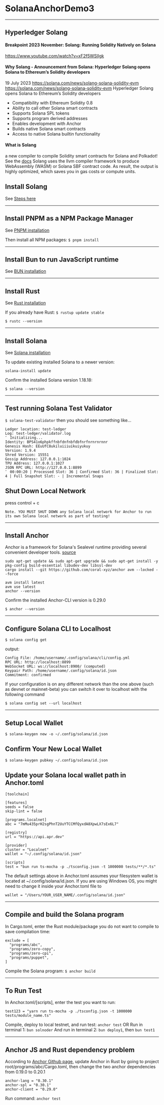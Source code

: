 # SolanaAnchorDemo3

---

## Hyperledger Solang

#### Breakpoint 2023 November: Solang: Running Solidity Natively on Solana

https://www.youtube.com/watch?v=xF2f5WSlIgk

#### Why Solang - Announcement from Solana: Hyperledger Solang opens Solana to Ethereum’s Solidity developers

19 July 2023
https://solana.com/news/solang-solana-solidity-evm
https://solana.com/news/solang-solana-solidity-evm
Hyperledger Solang opens Solana to Ethereum’s Solidity developers

- Compatibility with Ethereum Solidity 0.8
- Ability to call other Solana smart contracts
- Supports Solana SPL tokens
- Supports program derived addresses
- Enables development with Anchor
- Builds native Solana smart contracts
- Access to native Solana builtin functionality

#### What is Solang

a new compiler to compile Solidity smart contracts for Solana and Polkadot!
See the [docs](https://solang.readthedocs.io/en/latest/)
Solang uses the llvm compiler framework to produce WebAssembly (WASM) or Solana SBF contract code. As result, the output is highly optimized, which saves you in gas costs or compute units.

## Install Solang

See [Steps here](https://solang.readthedocs.io/en/v0.3.3/installing.html)

---

## Install PNPM as a NPM Package Manager

See [PNPM installation](https://pnpm.io/installation)

Then install all NPM packages:
`$ pnpm install`

---

## Install Bun to run JavaScript runtime

See [BUN installation](https://bun.sh/docs/installation)

---

## Install Rust

See [Rust installation](https://www.rust-lang.org/tools/install)

If you already have Rust: `$ rustup update stable`

`$ rustc --version`

---

## Install Solana

See [Solana installation](https://docs.solana.com/cli/install-solana-cli-tools)

To update existing installed Solana to a newer version:

`solana-install update`

Confirm the installed Solana version 1.18.18:

`$ solana --version`

---

## Test running Solana Test Validator

`$ solana-test-validator`
then you should see something like...

```
Ledger location: test-ledger
Log: test-ledger/validator.log
⠁ Initializing...
Identity: BPS41o6phpkffnbfdnfnbfdbfnrfnrnrnrnnr
Genesis Hash: EEuUfC8ukiluiiiuikuiyukuy
Version: 1.9.4
Shred Version: 15551
Gossip Address: 127.0.0.1:1024
TPU Address: 127.0.0.1:1027
JSON RPC URL: http://127.0.0.1:8899
⠁ 00:00:20 | Processed Slot: 36 | Confirmed Slot: 36 | Finalized Slot: 4 | Full Snapshot Slot: - | Incremental Snaps
```

## Shut Down Local Network

press control + c

`Note. YOU MUST SHUT DOWN any Solana local network for Anchor to run its own Solana local network as part of testing!`

---

## Install Anchor

Anchor is a framework for Solana's Sealevel runtime providing several convenient developer tools.
[source](https://www.anchor-lang.com/docs/installation)

```
sudo apt-get update && sudo apt-get upgrade && sudo apt-get install -y pkg-config build-essential libudev-dev libssl-dev
cargo install --git https://github.com/coral-xyz/anchor avm --locked --force

avm install latest
avm use latest
anchor --version
```

Confirm the installed Anchor-CLI version is 0.29.0

`$ anchor --version`

---

## Configure Solana CLI to Localhost

`$ solana config get`

output:

```
Config File: /home/username/.config/solana/cli/config.yml
RPC URL: http://localhost:8899
WebSocket URL: ws://localhost:8900/ (computed)
Keypair Path: /home/username/.config/solana/id.json
Commitment: confirmed
```

If your configuration is on any different network than the one above (such as devnet or mainnet-beta) you can switch it over to localhost with the following command

`$ solana config set --url localhost`

---

## Setup Local Wallet

```
$ solana-keygen new -o ~/.config/solana/id.json
```

## Confirm Your New Local Wallet

```
$ solana-keygen pubkey ~/.config/solana/id.json
```

## Update your Solana local wallet path in Anchor.toml

```
[toolchain]

[features]
seeds = false
skip-lint = false

[programs.localnet]
abc = "7mMu435prH2sgPhnT2UuYTCCMfQyxdA8XpwLX7sEx6L7"

[registry]
url = "https://api.apr.dev"

[provider]
cluster = "Localnet"
wallet = "~/.config/solana/id.json"

[scripts]
test = "bun run ts-mocha -p ./tsconfig.json -t 1000000 tests/**/*.ts"

```

The default settings above in Anchor.toml assumes your filesystem wallet is located at ~/.config/solana/id.json. If you are using Windows OS, you might need to change it inside your Anchor.toml file to

```
wallet = "/Users/YOUR_USER_NAME/.config/solana/id.json"
```

---

## Compile and build the Solana program

In Cargo.toml, enter the Rust module/package you do not want to compile to save compilation time:

```
exclude = [
  "programs/abc",
  "programs/zero-copy",
  "programs/zero-cpi",
  "programs/puppet",
]
```

Compile the Solana program: `$ anchor build`

---

## To Run Test

In Anchor.toml/[scripts], enter the test you want to run:

```
test123 = "yarn run ts-mocha -p ./tsconfig.json -t 1000000 tests/module_name.ts"
```

Compile, deploy to local testnet, and run test: `anchor test`
OR
Run in terminal 1: `bun solnoder`
And run in terminal 2: `bun deploy1`, then `bun test1`

---

## Anchor JS and Rust dependency problem

According to [Anchor Github page](https://github.com/coral-xyz/anchor), update Anchor in Rust by going to project root/programs/abc/Cargo.toml, then change the two anchor dependencies from 0.19.0 to 0.20.1

```
anchor-lang = "0.30.1"
anchor-spl = "0.30.1"
anchor-client = "0.29.0"
```

Run command: `anchor test`
